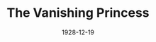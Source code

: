 ---
title: The Vanishing Princess
date: 1928-12-19
closing_date:
layout: productions
featured_image:
image_caption:
image_credit:
playbill:
category:
Theatre: Theatre Jacksonville
cast:
- The Vanishing Princess: Birsa Shepard
- The King: Morris Diamond
- Mr. I-Say: F.W. Armbuster
- Matinka: Ralph M. Anderson
crew:
- Staging: F.W. Armbuster
understudies:
orchestra:
external_links:
---